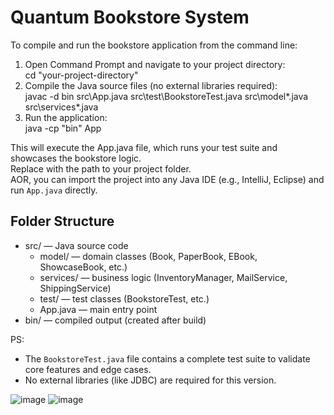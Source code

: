 Quantum Bookstore System
=========================



To compile and run the bookstore application from the command line:

1. Open Command Prompt and navigate to your project directory:  
   cd "your-project-directory"
2. Compile the Java source files (no external libraries required):  
   javac -d bin src\App.java  src\test\BookstoreTest.java  src\model\*.java  src\services\*.java
3. Run the application:  
   java -cp "bin" App

This will execute the App.java file, which runs your test suite and showcases the bookstore logic.  
Replace <your-project-directory> with the path to your project folder.  
AOR, you can import the project into any Java IDE (e.g., IntelliJ, Eclipse) and run `App.java` directly.


Folder Structure
----------------
- src/ — Java source code
  - model/     — domain classes (Book, PaperBook, EBook, ShowcaseBook, etc.)
  - services/  — business logic (InventoryManager, MailService, ShippingService)
  - test/      — test classes (BookstoreTest, etc.)
  - App.java   — main entry point
- bin/ — compiled output (created after build)

PS:
- The `BookstoreTest.java` file contains a complete test suite to validate core features and edge cases.  
- No external libraries (like JDBC) are required for this version.  


![image](https://github.com/user-attachments/assets/2a5fb31c-5492-42a1-9106-7a46e8ad6623)
![image](https://github.com/user-attachments/assets/28e70e4d-327c-469f-be5a-ba6e67154b61)


